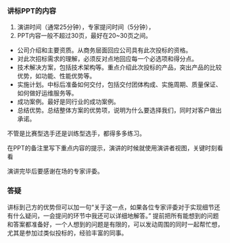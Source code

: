 ### 讲标PPT的内容
1. 演讲时间（通常25分钟），专家提问时间（5分钟），
2. PPT内容一般不超过30页，最好在20~30页之间。

- 公司介绍和主要资质。从商务层面回应公司具有此次投标的资格。
- 对此次招标需求的理解，必须反对点地回应每一个必选项和得分点。
- 技术解决方案，包括技术架构等。重点介绍此次投标的产品，突出产品的比较优势，如功能、性能优势等。
- 实施计划。中标后准备如何交付，包括交付团体构成、实施周期、质量保证、如何做好运维服务等。
- 成功案例。最好是同行业的成功案例。
- 总结优势。总结整体方案的优势项，说明为什么要选择我们，同时对客户做出承诺。

不管是比赛型选手还是训练型选手，都得多多练习。

在PPT的备注里写下重点内容的提示，演讲的时候就使用演讲者视图，关键时刻看看

演讲完毕后要感谢在场的专家评委。


### 答疑

讲标到己方的优势但可以加一句“关于这一点，如果各位专家评委对于实现细节还有什么疑问，一会提问的环节中我还可以详细地解答。”
提前把所有能想到的问题和答案都准备好，一个人想到的问题是有限的，可以发动周围的同时一起帮忙想，尤其是参加过类似投标的，经验丰富的同事。

